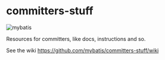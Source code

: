committers-stuff
================

![mybatis](https://mybatis.org/images/mybatis-logo.png)

Resources for committers, like docs, instructions and so. 

See the wiki https://github.com/mybatis/committers-stuff/wiki
